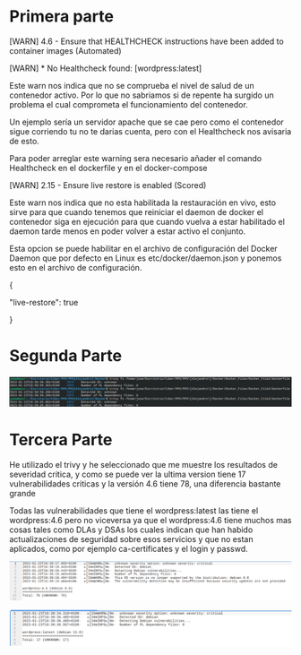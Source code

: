 # Primera parte 

[WARN] 4.6 - Ensure that HEALTHCHECK instructions have been added to container
images (Automated) 

[WARN]      * No Healthcheck found: [wordpress:latest]

Este warn nos indica que no se comprueba el nivel de salud de un contenedor activo. Por lo que no sabriamos si de repente ha surgido un problema el cual comprometa el funcionamiento del contenedor. 

Un ejemplo sería un servidor apache que se cae pero como el contenedor sigue corriendo tu no te darias cuenta, pero con el Healthcheck nos avisaria de esto.

Para poder arreglar este warning sera necesario añader el comando Healthcheck en el dockerfile y en el docker-compose 	

[WARN] 2.15 - Ensure live restore is enabled (Scored)

Este warn nos indica que no esta habilitada la restauración en vivo, esto sirve para que cuando tenemos que reiniciar el daemon de docker el contenedor siga en ejecución para que cuando vuelva a estar habilitado el daemon tarde menos en poder volver a estar activo el conjunto.
	
    
Esta opcion se puede habilitar en el archivo de configuración del Docker Daemon que por defecto en Linux es etc/docker/daemon.json y ponemos esto en el archivo de configuración.


{

  "live-restore": true

}


# Segunda Parte

![papa](trivy_dockerfile.png)




# Tercera Parte
He utilizado el trivy y he seleccionado que me muestre los resultados de severidad critica, y como se puede ver la ultima version tiene 17 vulnerabilidades criticas y la versión 4.6 tiene 78, una diferencia bastante grande


Todas las vulnerabilidades que tiene el wordpress:latest las tiene el wordpress:4.6 pero no viceversa ya que el wordpress:4.6 tiene muchos mas cosas tales como DLAs y DSAs los cuales indican que han habido actualizaciones de seguridad sobre esos servicios y que no estan aplicados, como por ejemplo ca-certificates y el login y passwd.


![Esta de aqui es el wordpress:4.6](kate_4.6.png)

![Esta de aqui es el wordpress:latest](kata_latest.png)

